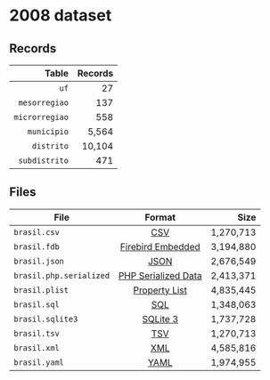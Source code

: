 # 2008 dataset

## Records

|          Table | Records |
| --------------:| -------:|
|           `uf` |      27 |
|  `mesorregiao` |     137 |
| `microrregiao` |     558 |
|    `municipio` |   5,564 |
|     `distrito` |  10,104 |
|  `subdistrito` |     471 |

## Files

| File                    | Format                                                                                          |      Size |
| ----------------------- |:-----------------------------------------------------------------------------------------------:| ---------:|
| `brasil.csv`            | [CSV](https://en.wikipedia.org/wiki/Comma-separated_values)                                     | 1,270,713 |
| `brasil.fdb`            | [Firebird Embedded](https://en.wikipedia.org/wiki/Embedded_database#Firebird_Embedded)          | 3,194,880 |
| `brasil.json`           | [JSON](https://en.wikipedia.org/wiki/JSON)                                                      | 2,676,549 |
| `brasil.php.serialized` | [PHP Serialized Data](https://en.wikipedia.org/wiki/Serialization#Programming_language_support) | 2,413,371 |
| `brasil.plist`          | [Property List](https://en.wikipedia.org/wiki/Property_list)                                    | 4,835,445 |
| `brasil.sql`            | [SQL](https://en.wikipedia.org/wiki/SQL)                                                        | 1,348,063 |
| `brasil.sqlite3`        | [SQLite 3](https://en.wikipedia.org/wiki/SQLite)                                                | 1,737,728 |
| `brasil.tsv`            | [TSV](https://en.wikipedia.org/wiki/Tab-separated_values)                                       | 1,270,713 |
| `brasil.xml`            | [XML](https://en.wikipedia.org/wiki/XML)                                                        | 4,585,816 |
| `brasil.yaml`           | [YAML](https://en.wikipedia.org/wiki/YAML)                                                      | 1,974,955 |
